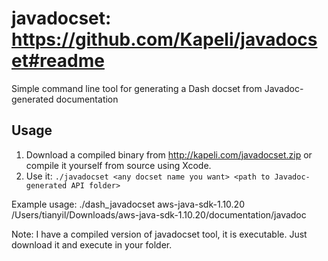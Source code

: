 javadocset: https://github.com/Kapeli/javadocset#readme
==========

Simple command line tool for generating a Dash docset from Javadoc-generated documentation

## Usage

1. Download a compiled binary from http://kapeli.com/javadocset.zip or compile it yourself from source using Xcode.
2. Use it: ```./javadocset <any docset name you want> <path to Javadoc-generated API folder>```

Example usage: ./dash_javadocset aws-java-sdk-1.10.20 /Users/tianyil/Downloads/aws-java-sdk-1.10.20/documentation/javadoc

Note: I have a compiled version of javadocset tool, it is executable. Just download it and execute in your folder.
